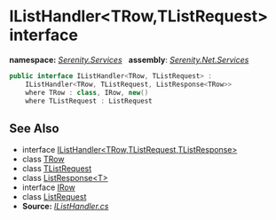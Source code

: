 # IListHandler&lt;TRow,TListRequest&gt; interface
**namespace:** *[Serenity.Services](../README.md#serenity.services-namespace)*   **assembly**: *[Serenity.Net.Services](../README.md)*

```csharp
public interface IListHandler<TRow, TListRequest> : 
    IListHandler<TRow, TListRequest, ListResponse<TRow>>
    where TRow : class, IRow, new()
    where TListRequest : ListRequest
```

## See Also

* interface [IListHandler&lt;TRow,TListRequest,TListResponse&gt;](IListHandler-3.md)
* class [TRow](../Serenity.Net.Services/IListHandler-2.TRow.md)
* class [TListRequest](../Serenity.Net.Services/IListHandler-2.TListRequest.md)
* class [ListResponse&lt;T&gt;](ListResponse-1.md)
* interface [IRow](../Serenity.Net.Entity/../Serenity.Data/IRow.md)
* class [ListRequest](ListRequest.md)
* **Source:** *[IListHandler.cs](https://github.com/serenity-is/Serenity/blob/master/src/Serenity.Net.Services/RequestHandlers/List/IListHandler.cs)*